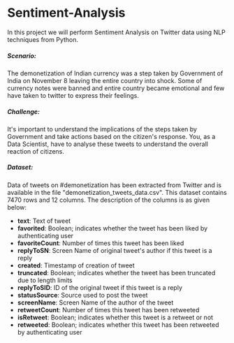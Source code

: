 # Sentiment-Analysis
In this project we will perform Sentiment Analysis on Twitter data using NLP techniques from Python.

##### Scenario:

The demonetization of Indian currency was a step taken by Government of India on November 8 leaving the entire country into shock. Some of currency notes were banned and entire country became emotional and few have taken to twitter to express their feelings.

##### Challenge:

It's important to understand the implications of the steps taken by Government and take actions based on the citizen's response. You, as a Data Scientist, have to analyse these tweets to understand the overall reaction of citizens.

##### Dataset:

Data of tweets on #demonetization has been extracted from Twitter and is available in the file "demonetization_tweets_data.csv". This dataset contains 7470 rows and 12 columns. The description of the columns is as given below:

- <b>text</b>: Text of tweet
- <b>favorited</b>: Boolean; indicates whether the tweet has been liked by authenticating user
- <b>favoriteCount</b>: Number of times this tweet has been liked
- <b>replyToSN</b>: Screen Name of original tweet's author if this tweet is a reply
- <b>created</b>: Timestamp of creation of tweet
- <b>truncated</b>: Boolean; indicates whether the tweet has been truncated due to length limits
- <b>replyToSID</b>: ID of the original tweet if this tweet is a reply
- <b>statusSource</b>: Source used to post the tweet
- <b>screenName</b>: Screen Name of the author of the tweet
- <b>retweetCount</b>: Number of times this tweet has been retweeted
- <b>isRetweet</b>: Boolean; indicates whether this tweet is a retweet or not
- <b>retweeted</b>: Boolean; indicates whether this tweet has been retweeted by authenticating user
